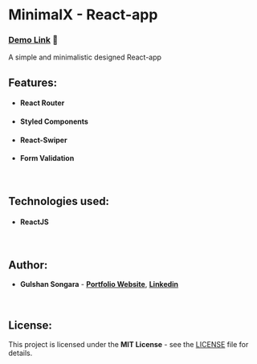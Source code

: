 # MinimalX - React-app 

### [Demo Link](https://minimalx-react.netlify.app/) 🔗

A simple and minimalistic designed React-app
<br/>

## Features:

- #### **React Router**
- #### **Styled Components**
- #### **React-Swiper**
- #### **Form Validation**
<br/>

## Technologies used:

- #### **ReactJS**
<br/>

## Author:

- **Gulshan Songara** - **[Portfolio Website](https://gulshansongara.netlify.app)**, **[Linkedin](https://www.linkedin.com/in/gulshan-songara/)** 
<br/>

## License:

This project is licensed under the  **MIT License** - see the [LICENSE](LICENSE) file for details.
